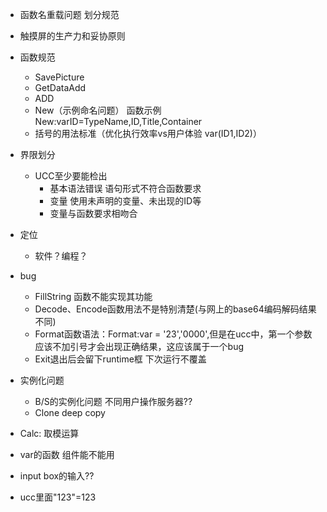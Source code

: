 - 函数名重载问题 划分规范
- 触摸屏的生产力和妥协原则
- 函数规范
  - SavePicture
  - GetDataAdd
  - ADD
  - New（示例命名问题） 函数示例New:varID=TypeName,ID,Title,Container
  - 括号的用法标准（优化执行效率vs用户体验 var(ID1,ID2)）
- 界限划分
  - UCC至少要能检出
    - 基本语法错误 语句形式不符合函数要求
    - 变量 使用未声明的变量、未出现的ID等
    - 变量与函数要求相吻合
- 定位
  - 软件？编程？

- bug
  - FillString 函数不能实现其功能
  - Decode、Encode函数用法不是特别清楚(与网上的base64编码解码结果不同)
  - Format函数语法：Format:var = '23','0000',但是在ucc中，第一个参数应该不加引号才会出现正确结果，这应该属于一个bug
  - Exit退出后会留下runtime框 下次运行不覆盖

- 实例化问题
  - B/S的实例化问题 不同用户操作服务器??
  - Clone deep copy

- Calc: 取模运算

- var的函数 组件能不能用

- input box的输入??

- ucc里面"123"=123
